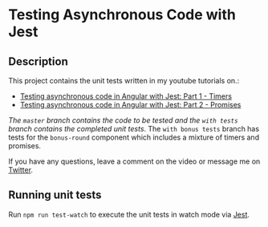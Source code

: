 # Testing Asynchronous Code with Jest

## Description

This project contains the unit tests written in my youtube tutorials on.: 
 - [Testing asynchronous code in Angular with Jest: Part 1 - Timers](https://youtu.be/nC_J6mmi3-I)
 - [Testing asynchronous code in Angular with Jest: Part 2 - Promises](https://youtu.be/SAttwOAWgHg)

_The `master` branch contains the code to be tested and the `with tests` branch contains the completed unit tests_. The `with bonus tests` branch has tests for the `bonus-round` component which includes a mixture of timers and promises.

If you have any questions, leave a comment on the video or message me on [Twitter](https://twitter.com/theryansmee).

## Running unit tests

Run `npm run test-watch` to execute the unit tests in watch mode via [Jest](https://jestjs.io/).
